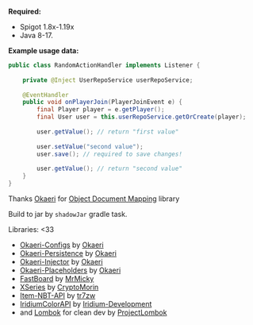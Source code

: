 **Required:**
- Spigot 1.8x-1.19x
- Java 8-17.

**Example usage data:**
```java
public class RandomActionHandler implements Listener {
    
    private @Inject UserRepoService userRepoService;
    
    @EventHandler
    public void onPlayerJoin(PlayerJoinEvent e) {
        final Player player = e.getPlayer();
        final User user = this.userRepoService.getOrCreate(player);
        
        user.getValue(); // return "first value"
        
        user.setValue("second value");
        user.save(); // required to save changes!
        
        user.getValue(); // return "second value"
    }
}
``` 
Thanks [Okaeri](https://github.com/OkaeriPoland) for [Object Document Mapping](https://github.com/OkaeriPoland/okaeri-persistence) library

Build to jar by ``shadowJar`` gradle task.

Libraries: <33
- [Okaeri-Configs](https://github.com/OkaeriPoland/okaeri-configs) by [Okaeri](https://github.com/OkaeriPoland)
- [Okaeri-Persistence](https://github.com/OkaeriPoland/okaeri-persistence) by [Okaeri](https://github.com/OkaeriPoland)
- [Okaeri-Injector](https://github.com/OkaeriPoland/okaeri-injector) by [Okaeri](https://github.com/OkaeriPoland)
- [Okaeri-Placeholders](https://github.com/OkaeriPoland/okaeri-placeholders) by [Okaeri](https://github.com/OkaeriPoland)
- [FastBoard](https://github.com/MrMicky-FR/FastBoard) by [MrMicky](https://github.com/MrMicky-FR)
- [XSeries](https://github.com/MrMicky-FR) by [CryptoMorin](https://github.com/CryptoMorin)
- [Item-NBT-API](https://github.com/tr7zw/Item-NBT-API) by [tr7zw](https://github.com/tr7zw)
- [IridiumColorAPI](https://github.com/Iridium-Development/IridiumColorAPI) by [Iridium-Development](https://github.com/Iridium-Development)
- and [Lombok](https://github.com/projectlombok/lombok) for clean dev by [ProjectLombok](https://github.com/projectlombok)